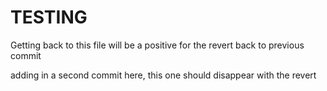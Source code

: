 # TESTING

Getting back to this file will be a positive for the revert back to previous commit

adding in a second commit here, this one should disappear with the revert